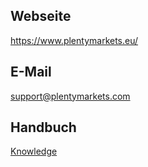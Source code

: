 ## Webseite
 
https://www.plentymarkets.eu/
 
## E-Mail
 
support@plentymarkets.com

## Handbuch

<a href="https://knowledge.plentymarkets.com/omni-channel/multi-channel/real-de/real-de-einrichten" target="_blank">Knowledge</a>
